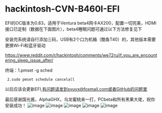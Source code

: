 # hackintosh-CVN-B460I-EFI
EFI的OC版本为0.83，适用于Ventura beta4网卡AX200，配置一切完美，HDMI接口已定制（数据在下面图片），beta4睡眠问题可通过以下方法修复见下


安装完系统请自行添加三码，USB有2个口为机箱（酷鱼T40）的，其他版本需要更换Wi-Fi和蓝牙驱动


https://www.reddit.com/r/hackintosh/comments/we72ru/if_you_are_encountering_sleep_issue_after/


终端：1.pmset -g sched


     2.sudo pmset schedule cancelall


以后应该会更新EFI,有问题请发到syuyx@foxmail.com或者GitHub的问题里


最后感谢国光酱，AlphaGHX，乌龙蜜桃来一打，PCbeta和所有黑果大佬，祝你安装成功！
![image](https://user-images.githubusercontent.com/88355063/181165414-1ff6c5dc-ae42-4741-8930-befdde7be531.png)
![image](https://user-images.githubusercontent.com/88355063/181165423-008a52d1-8e88-4a8c-b7f9-55013dba4437.png)
![image](https://user-images.githubusercontent.com/88355063/181165432-851542a3-c2a0-4334-80b7-40ffd5a1486e.png)
![image](https://user-images.githubusercontent.com/88355063/181165444-c5226244-c94c-4ffc-aa9a-cb84eb1361fd.png)
![image](https://user-images.githubusercontent.com/88355063/181165449-30eb5938-999f-4fbe-9cf1-4bb40e5a4c41.png)
